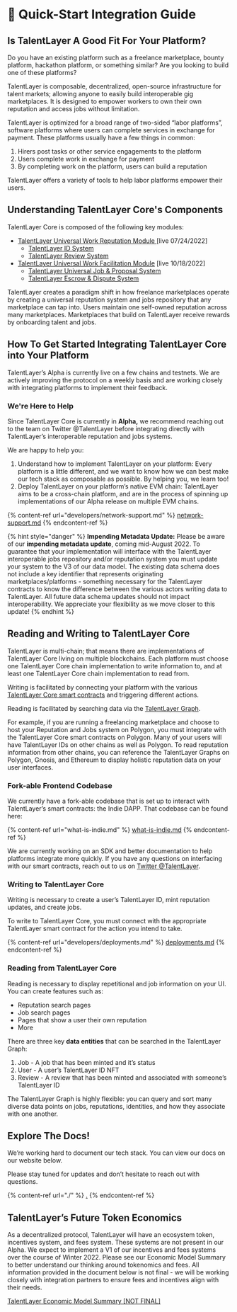 # 🌿 Quick-Start Integration Guide

## Is TalentLayer A Good Fit For Your Platform?

Do you have an existing platform such as a freelance marketplace, bounty platform, hackathon platform, or something similar? Are you looking to build one of these platforms?

TalentLayer is composable, decentralized, open-source infrastructure for talent markets; allowing anyone to easily build interoperable gig marketplaces. It is designed to empower workers to own their own reputation and access jobs without limitation.

TalentLayer is optimized for a broad range of two-sided “labor platforms”, software platforms where users can complete services in exchange for payment. These platforms usually have a few things in common:

1. Hirers post tasks or other service engagements to the platform
2. Users complete work in exchange for payment
3. By completing work on the platform, users can build a reputation

TalentLayer offers a variety of tools to help labor platforms empower their users.

## Understanding TalentLayer Core's Components

TalentLayer Core is composed of the following key modules:

* [TalentLayer Universal Work Reputation Module ](broken-reference)\[live 07/24/2022]
  * [TalentLayer ID System](work-reputation-module/what-is-talentlayer-id.md)
  * [TalentLayer Review System](work-reputation-module/reviews-and-reputation.md)
* [TalentLayer Universal Work Facilitation Module](broken-reference) \[live 10/18/2022]
  * [TalentLayer Universal Job & Proposal System](work-facilitation-module/jobs-and-proposals.md)
  * [TalentLayer Escrow & Dispute System](work-facilitation-module/escrow-and-dispute-system.md)

TalentLayer creates a paradigm shift in how freelance marketplaces operate by creating a universal reputation system and jobs repository that any marketplace can tap into. Users maintain one self-owned reputation across many marketplaces. Marketplaces that build on TalentLayer receive rewards by onboarding talent and jobs.

## How To Get Started Integrating TalentLayer Core into Your Platform

TalentLayer’s Alpha is currently live on a few chains and testnets. We are actively improving the protocol on a weekly basis and are working closely with integrating platforms to implement their feedback.&#x20;

### We're Here to Help

Since TalentLayer Core is currently in **Alpha,** we recommend reaching out to the team on Twitter @TalentLayer before integrating directly with TalentLayer’s interoperable reputation and jobs systems.

We are happy to help you:

1. Understand how to implement TalentLayer on your platform: Every platform is a little different, and we want to know how we can best make our tech stack as composable as possible. By helping you, we learn too!
2. Deploy TalentLayer on your platform’s native EVM chain: TalentLayer aims to be a cross-chain platform, and are in the process of spinning up implementations of our Alpha release on multiple EVM chains.

{% content-ref url="developers/network-support.md" %}
[network-support.md](developers/network-support.md)
{% endcontent-ref %}

{% hint style="danger" %}
**Impending Metadata Update:** Please be aware of our **impending metadata update**, coming mid-August 2022. To guarantee that your implementation will interface with the TalentLayer interoperable jobs repository and/or reputation system you must update your system to the V3 of our data model. The existing data schema does not include a key identifier that represents originating marketplaces/platforms - something necessary for the TalentLayer contracts to know the difference between the various actors writing data to TalentLayer. All future data schema updates should not impact interoperability. We appreciate your flexibility as we move closer to this update!
{% endhint %}

## Reading and Writing to TalentLayer Core

TalentLayer is multi-chain; that means there are implementations of TalentLayer Core living on multiple blockchains. Each platform must choose one TalentLayer Core chain implementation to write information to, and at least one TalentLayer Core chain implementation to read from.

Writing is facilitated by connecting your platform with the various [TalentLayer Core smart contracts](developers/smart-contracts/) and triggering different actions.

Reading is facilitated by searching data via the [TalentLayer Graph](developers/graph-schema.md).

For example, if you are running a freelancing marketplace and choose to host your Reputation and Jobs system on Polygon, you must integrate with the TalentLayer Core smart contracts on Polygon. Many of your users will have TalentLayer IDs on other chains as well as Polygon. To read reputation information from other chains, you can reference the TalentLayer Graphs on Polygon, Gnosis, and Ethereum to display holistic reputation data on your user interfaces.

### Fork-able Frontend Codebase

We currently have a fork-able codebase that is set up to interact with TalentLayer’s smart contracts: the Indie DAPP. That codebase can be found here:

{% content-ref url="what-is-indie.md" %}
[what-is-indie.md](what-is-indie.md)
{% endcontent-ref %}

We are currently working on an SDK and better documentation to help platforms integrate more quickly. If you have any questions on interfacing with our smart contracts, reach out to us on [Twitter @TalentLayer](https://twitter.com/TalentLayer).

### Writing to TalentLayer Core

Writing is necessary to create a user’s TalentLayer ID, mint reputation updates, and create jobs.

To write to TalentLayer Core, you must connect with the appropriate TalentLayer smart contract for the action you intend to take.

{% content-ref url="developers/deployments.md" %}
[deployments.md](developers/deployments.md)
{% endcontent-ref %}

### Reading from TalentLayer Core

Reading is necessary to display repetitional and job information on your UI. You can create features such as:

* Reputation search pages
* Job search pages
* Pages that show a user their own reputation
* More

There are three key **data entities** that can be searched in the TalentLayer Graph:

1. Job - A job that has been minted and it’s status
2. User - A user’s TalentLayer ID NFT
3. Review - A review that has been minted and associated with someone’s TalentLayer ID

The TalentLayer Graph is highly flexible: you can query and sort many diverse data points on jobs, reputations, identities, and how they associate with one another.

## Explore The Docs!

We’re working hard to document our tech stack. You can view our docs on our website below.

Please stay tuned for updates and don’t hesitate to reach out with questions.

{% content-ref url="./" %}
[.](./)
{% endcontent-ref %}

## TalentLayer’s Future Token Economics

As a decentralized protocol, TalentLayer will have an ecosystem token, incentives system, and fees system. These systems are not present in our Alpha. We expect to implement a V1 of our incentives and fees systems over the course of Winter 2022. Please see our Economic Model Summary to better understand our thinking around tokenomics and fees. All information provided in the document below is not final - we will be working closely with integration partners to ensure fees and incentives align with their needs.&#x20;

[TalentLayer Economic Model Summary \[NOT FINAL\]](https://www.notion.so/TalentLayer-Economic-Model-Summary-NOT-FINAL-fd99e6e616ca4f3c8dad191ab14aafe3)
